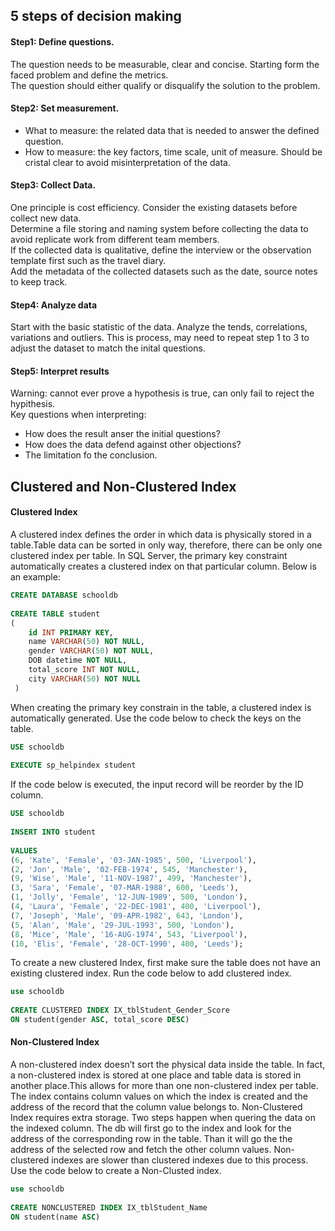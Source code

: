 ## 5 steps of decision making 
#### Step1: Define questions. 
The question needs to be measurable, clear and concise. Starting form the faced problem and define the metrics.  
The question should either qualify or disqualify the solution to the problem. 
#### Step2: Set measurement.
* What to measure: the related data that is needed to answer the defined question.
* How to measure: the key factors, time scale, unit of measure. Should be cristal clear to avoid misinterpretation of the data. 
#### Step3: Collect Data.
One principle is cost efficiency. Consider the existing datasets before collect new data.  
Determine a file storing and naming system before collecting the data to avoid replicate work from different team members.  
If the collected data is qualitative, define the interview or the observation template first such as the travel diary.  
Add the metadata of the collected datasets such as the date, source notes to keep track. 
#### Step4: Analyze data 
Start with the basic statistic of the data. Analyze the tends, correlations, variations and outliers. This is process, may need to repeat step 1 to 3 to adjust the dataset to match the inital questions. 
#### Step5: Interpret results
Warning: cannot ever prove a hypothesis is true, can only fail to reject the hypithesis.  
Key questions when interpreting:
* How does the result anser the initial questions?
* How does the data defend against other objections?
* The limitation fo the conclusion.


## Clustered and Non-Clustered Index
#### Clustered Index
A clustered index defines the order in which data is physically stored in a table.Table data can be sorted in only way, therefore, there can be only one clustered index per table.   In SQL Server, the primary key constraint automatically creates a clustered index on that particular column.
Below is an example:
```sql 
CREATE DATABASE schooldb
          
CREATE TABLE student
(
    id INT PRIMARY KEY,
    name VARCHAR(50) NOT NULL,
    gender VARCHAR(50) NOT NULL,
    DOB datetime NOT NULL,
    total_score INT NOT NULL,
    city VARCHAR(50) NOT NULL
 )
 ```
 When creating the primary key constrain in the table, a clustered index is automatically generated. Use the code below to check the keys on the table.
 ``` sql
 USE schooldb
          
EXECUTE sp_helpindex student
 ```
If the code below is executed, the input record will be reorder by the ID column.
``` sql
USE schooldb
          
INSERT INTO student
 
VALUES  
(6, 'Kate', 'Female', '03-JAN-1985', 500, 'Liverpool'), 
(2, 'Jon', 'Male', '02-FEB-1974', 545, 'Manchester'),
(9, 'Wise', 'Male', '11-NOV-1987', 499, 'Manchester'), 
(3, 'Sara', 'Female', '07-MAR-1988', 600, 'Leeds'), 
(1, 'Jolly', 'Female', '12-JUN-1989', 500, 'London'),
(4, 'Laura', 'Female', '22-DEC-1981', 400, 'Liverpool'),
(7, 'Joseph', 'Male', '09-APR-1982', 643, 'London'),  
(5, 'Alan', 'Male', '29-JUL-1993', 500, 'London'), 
(8, 'Mice', 'Male', '16-AUG-1974', 543, 'Liverpool'),
(10, 'Elis', 'Female', '28-OCT-1990', 400, 'Leeds');
```
To create a new clustered Index, first make sure the table does not have an existing clustered index. Run the code below to add clustered index.
``` sql
use schooldb
 
CREATE CLUSTERED INDEX IX_tblStudent_Gender_Score
ON student(gender ASC, total_score DESC)
```

#### Non-Clustered Index
A non-clustered index doesn’t sort the physical data inside the table. In fact, a non-clustered index is stored at one place and table data is stored in another place.This allows for more than one non-clustered index per table. The index contains column values on which the index is created and the address of the record that the column value belongs to.  Non-Clustered Index requires extra storage. 
Two steps happen when quering the data on the indexed column. The db will first go to the index and look for the address of the corresponding row in the table. Than it will go the the address of the selected row and fetch the other column values. Non-clustered indexes are slower than clustered indexes due to this process. 
Use the code below to create a Non-Clusted index.
``` sql 
use schooldb
 
CREATE NONCLUSTERED INDEX IX_tblStudent_Name
ON student(name ASC)
```

